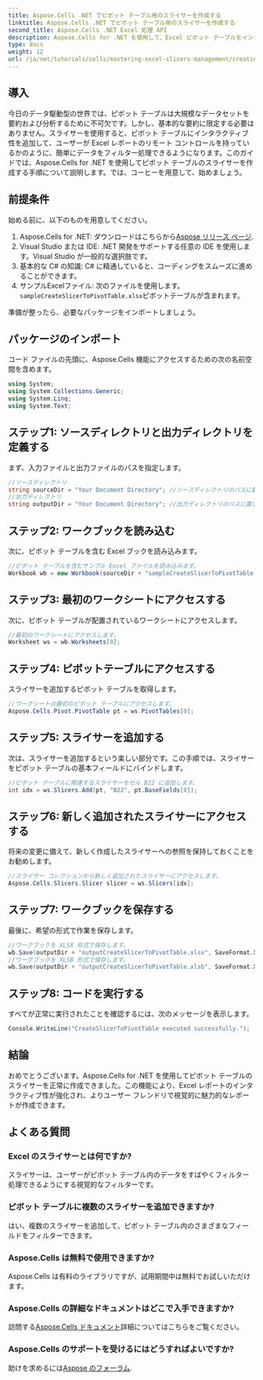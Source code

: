 ```yaml
---
title: Aspose.Cells .NET でピボット テーブル用のスライサーを作成する
linktitle: Aspose.Cells .NET でピボット テーブル用のスライサーを作成する
second_title: Aspose.Cells .NET Excel 処理 API
description: Aspose.Cells for .NET を使用して、Excel ピボット テーブルをインタラクティブ スライサーで変換する方法を学びます。この包括的なガイドでは、プロセスを順を追って説明します。
type: docs
weight: 12
url: /ja/net/tutorials/cells/mastering-excel-slicers-management/creating-slicer-for-pivot-table/
---
```

## 導入

今日のデータ駆動型の世界では、ピボット テーブルは大規模なデータセットを要約および分析するために不可欠です。しかし、基本的な要約に限定する必要はありません。スライサーを使用すると、ピボット テーブルにインタラクティブ性を追加して、ユーザーが Excel レポートのリモート コントロールを持っているかのように、簡単にデータをフィルター処理できるようになります。このガイドでは、Aspose.Cells for .NET を使用してピボット テーブルのスライサーを作成する手順について説明します。では、コーヒーを用意して、始めましょう。

## 前提条件

始める前に、以下のものを用意してください。

1. Aspose.Cells for .NET: ダウンロードはこちらから[Aspose リリース ページ](https://releases.aspose.com/cells/net/).
2. Visual Studio または IDE: .NET 開発をサポートする任意の IDE を使用します。Visual Studio が一般的な選択肢です。
3. 基本的な C# の知識: C# に精通していると、コーディングをスムーズに進めることができます。
4. サンプルExcelファイル: 次のファイルを使用します。`sampleCreateSlicerToPivotTable.xlsx`ピボットテーブルが含まれます。

準備が整ったら、必要なパッケージをインポートしましょう。

## パッケージのインポート

コード ファイルの先頭に、Aspose.Cells 機能にアクセスするための次の名前空間を含めます。

```csharp
using System;
using System.Collections.Generic;
using System.Linq;
using System.Text;
```

## ステップ1: ソースディレクトリと出力ディレクトリを定義する

まず、入力ファイルと出力ファイルのパスを指定します。

```csharp
//ソースディレクトリ
string sourceDir = "Your Document Directory"; //ソースディレクトリのパスに置き換えます
//出力ディレクトリ
string outputDir = "Your Document Directory"; //出力ディレクトリのパスに置き換えます
```

## ステップ2: ワークブックを読み込む

次に、ピボット テーブルを含む Excel ブックを読み込みます。

```csharp
//ピボット テーブルを含むサンプル Excel ファイルを読み込みます。
Workbook wb = new Workbook(sourceDir + "sampleCreateSlicerToPivotTable.xlsx");
```

## ステップ3: 最初のワークシートにアクセスする

次に、ピボット テーブルが配置されているワークシートにアクセスします。

```csharp
//最初のワークシートにアクセスします。
Worksheet ws = wb.Worksheets[0];
```

## ステップ4: ピボットテーブルにアクセスする

スライサーを追加するピボット テーブルを取得します。

```csharp
//ワークシートの最初のピボット テーブルにアクセスします。
Aspose.Cells.Pivot.PivotTable pt = ws.PivotTables[0];
```

## ステップ5: スライサーを追加する

次は、スライサーを追加するという楽しい部分です。この手順では、スライサーをピボット テーブルの基本フィールドにバインドします。

```csharp
//ピボット テーブルに関連するスライサーをセル B22 に追加します。
int idx = ws.Slicers.Add(pt, "B22", pt.BaseFields[0]);
```

## ステップ6: 新しく追加されたスライサーにアクセスする

将来の変更に備えて、新しく作成したスライサーへの参照を保持しておくことをお勧めします。

```csharp
//スライサー コレクションから新しく追加されたスライサーにアクセスします。
Aspose.Cells.Slicers.Slicer slicer = ws.Slicers[idx];
```

## ステップ7: ワークブックを保存する

最後に、希望の形式で作業を保存します。

```csharp
//ワークブックを XLSX 形式で保存します。
wb.Save(outputDir + "outputCreateSlicerToPivotTable.xlsx", SaveFormat.Xlsx);
//ワークブックを XLSB 形式で保存します。
wb.Save(outputDir + "outputCreateSlicerToPivotTable.xlsb", SaveFormat.Xlsb);
```

## ステップ8: コードを実行する

すべてが正常に実行されたことを確認するには、次のメッセージを表示します。

```csharp
Console.WriteLine("CreateSlicerToPivotTable executed successfully.");
```

## 結論

おめでとうございます。Aspose.Cells for .NET を使用してピボット テーブルのスライサーを正常に作成できました。この機能により、Excel レポートのインタラクティブ性が強化され、よりユーザー フレンドリで視覚的に魅力的なレポートが作成できます。 

## よくある質問

### Excel のスライサーとは何ですか?
スライサーは、ユーザーがピボット テーブル内のデータをすばやくフィルター処理できるようにする視覚的なフィルターです。

### ピボット テーブルに複数のスライサーを追加できますか?
はい、複数のスライサーを追加して、ピボット テーブル内のさまざまなフィールドをフィルターできます。

### Aspose.Cells は無料で使用できますか?
Aspose.Cells は有料のライブラリですが、試用期間中は無料でお試しいただけます。

### Aspose.Cells の詳細なドキュメントはどこで入手できますか?
訪問する[Aspose.Cells ドキュメント](https://reference.aspose.com/cells/net/)詳細についてはこちらをご覧ください。

### Aspose.Cells のサポートを受けるにはどうすればよいですか?
助けを求めるには[Aspose のフォーラム](https://forum.aspose.com/c/cells/9).